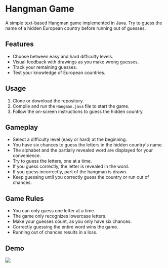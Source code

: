 # Hangman Game

A simple text-based Hangman game implemented in Java. Try to guess the name of a hidden European country before running out of guesses.

## Features

- Choose between easy and hard difficulty levels.
- Visual feedback with drawings as you make wrong guesses.
- Track your remaining guesses.
- Test your knowledge of European countries.

## Usage

1. Clone or download the repository.
2. Compile and run the `Hangman.java` file to start the game.
3. Follow the on-screen instructions to guess the hidden country.

## Gameplay

- Select a difficulty level (easy or hard) at the beginning.
- You have six chances to guess the letters in the hidden country's name.
- The alphabet and the partially revealed word are displayed for your convenience.
- Try to guess the letters, one at a time.
- If you guess correctly, the letter is revealed in the word.
- If you guess incorrectly, part of the hangman is drawn.
- Keep guessing until you correctly guess the country or run out of chances.

## Game Rules

- You can only guess one letter at a time.
- The game only recognizes lowercase letters.
- Make your guesses count, as you only have six chances.
- Correctly guessing the entire word wins the game.
- Running out of chances results in a loss.

## Demo
![](https://github.com/Rasmussw/testDraw/blob/master/Hangman-mp4.gif)
